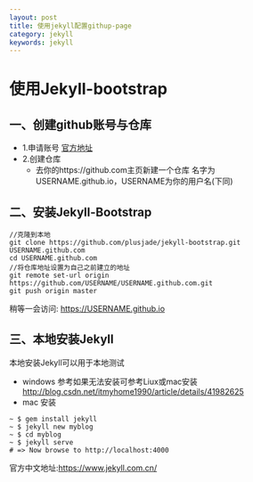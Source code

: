 ```yaml
---
layout: post
title: 使用jekyll配置githup-page
category: jekyll
keywords: jekyll
---
```


# 使用Jekyll-bootstrap
## 一、创建github账号与仓库
- 1.申请账号 [官方地址](https://github.com/) 
- 2.创建仓库
    - 去你的https://github.com主页新建一个仓库 名字为USERNAME.github.io，USERNAME为你的用户名(下同)

## 二、安装Jekyll-Bootstrap

```
//克隆到本地
git clone https://github.com/plusjade/jekyll-bootstrap.git USERNAME.github.com  
cd USERNAME.github.com  
//将仓库地址设置为自己之前建立的地址
git remote set-url origin https://github.com/USERNAME/USERNAME.github.com.git  
git push origin master  
```
稍等一会访问: https://USERNAME.github.io

## 三、本地安装Jekyll
本地安装Jekyll可以用于本地测试
- windows 参考如果无法安装可参考Liux或mac安装 http://blog.csdn.net/itmyhome1990/article/details/41982625
- mac 安装

```
~ $ gem install jekyll
~ $ jekyll new myblog
~ $ cd myblog
~ $ jekyll serve
# => Now browse to http://localhost:4000
```
官方中文地址:https://www.jekyll.com.cn/

